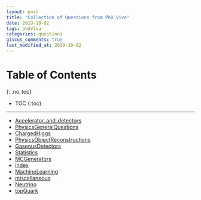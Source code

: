 ```yaml
---
layout: post
title: "Collection of Questions from PhD Viva"
date: 2019-10-02
tags: phdViva
categories: questions
giscus_comments: true
last_modified_at: 2019-10-02
---
```


# Table of Contents
{: .no_toc}

* TOC
{:toc}

------------------------------------

* <a href="{{ site.url }}/PhDVivaQuestions/Accelerator_and_detectors.html"> Accelerator_and_detectors </a>
* <a href="{{ site.url }}/PhDVivaQuestions/PhysicsGeneralQuestions.html"> PhysicsGeneralQuestions </a>
* <a href="{{ site.url }}/PhDVivaQuestions/ChargedHiggs.html"> ChargedHiggs </a>
* <a href="{{ site.url }}/PhDVivaQuestions/PhysicsObjectReconstructions.html"> PhysicsObjectReconstructions </a>
* <a href="{{ site.url }}/PhDVivaQuestions/GaseousDetectors.html"> GaseousDetectors </a>
* <a href="{{ site.url }}/PhDVivaQuestions/Statistics.html"> Statistics </a>
* <a href="{{ site.url }}/PhDVivaQuestions/MCGenerators.html"> MCGenerators </a>
* <a href="{{ site.url }}/PhDVivaQuestions/index.html"> index </a>
* <a href="{{ site.url }}/PhDVivaQuestions/MachineLearning.html"> MachineLearning </a>
* <a href="{{ site.url }}/PhDVivaQuestions/miscellaneous.html"> miscellaneous </a>
* <a href="{{ site.url }}/PhDVivaQuestions/Neutrino.html"> Neutrino </a>
* <a href="{{ site.url }}/PhDVivaQuestions/topQuark.html"> topQuark </a>
